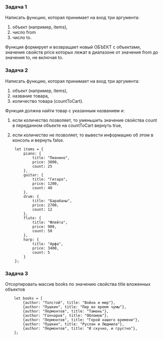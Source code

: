 ### Задача 1

Написать функцию, которая принимает на вход три аргумента: 
1) объект (например, items), 
2) число from 
3) число to.

Функция формирует и возвращает новый ОБЪЕКТ с объектами, значения свойств price которых лежат в диапазоне от значения 
from до значения to, не включая to.

### Задача 2

Написать функцию, которая принимает на вход три аргумента: 
1) объект (например, items), 
2) название товара, 
3) количество товара (countToCart).

Функция должна найти товар с указанным названием и:
1) если количество позволяет, то уменьшить значение свойства count в переданном объекте на countToCart вернуть true,
2) если количество не позволяет, то вывести информацию об этом в консоль и вернуть false.


        let items = {
            piano: {
                title: "Пианино",
                price: 3000,
                count: 25
            },
            guitar: {
                title: "Гитара",
                price: 1200,
                count: 40
            },
            drum: {
                title: "Барабаны",
                price: 2700,
                count: 12
            },
            flute: {
                title: "Флейта",
                price: 900,
                count: 50
            },
            harp: {
                title: "Арфа",
                price: 3400,
                count: 5
            }
        };



### Задача 3

Отсортировать массив books по значению свойства title вложенных объектов

        let books = [
            {author: "Толстой", title: "Война и мир"},
            {author: "Пушкин", title: "Пир во время чумы"},
            {author: "Лермонтов", title: "Тамань"},
            {author: "Гончаров", title: "Обломов"},
            {author: "Лермонтов", title: "Герой нашего времени"},
            {author: "Пушкин", title: "Руслан и Людмила"},
            {author: "Лермонтов", title: "И скучно, и грустно"},
        ];

